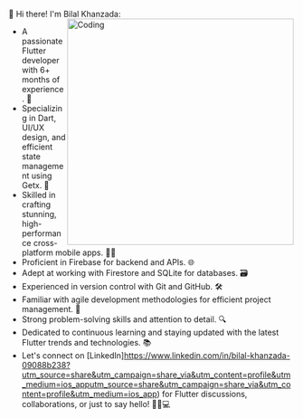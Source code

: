 👋 Hi there! I'm Bilal Khanzada:
<img align="right" alt="Coding" width="400" src="https://cdn.dribbble.com/users/1162077/screenshots/3848914/programmer.gif">



- A passionate Flutter developer with 6+ months of experience. 💼
- Specializing in Dart, UI/UX design, and efficient state management using Getx. 🎨
- Skilled in crafting stunning, high-performance cross-platform mobile apps. 📱✨
- Proficient in Firebase for backend and APIs. 🌐
- Adept at working with Firestore and SQLite for databases. 🗃️
- Experienced in version control with Git and GitHub. 🛠️
- Familiar with agile development methodologies for efficient project management. 🔄
- Strong problem-solving skills and attention to detail. 🔍
- Dedicated to continuous learning and staying updated with the latest Flutter trends and technologies. 📚
- Let's connect on [LinkedIn]https://www.linkedin.com/in/bilal-khanzada-09088b238?utm_source=share&utm_campaign=share_via&utm_content=profile&utm_medium=ios_apputm_source=share&utm_campaign=share_via&utm_content=profile&utm_medium=ios_app) for Flutter discussions, collaborations, or just to say hello! 🚀📱💻
